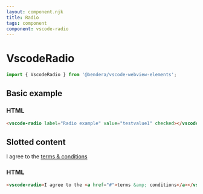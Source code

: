 ```yaml
---
layout: component.njk
title: Radio
tags: component
component: vscode-radio
---
```


# VscodeRadio

```typescript
import { VscodeRadio } from '@bendera/vscode-webview-elements';
```

## Basic example

<component-preview>
  <vscode-radio label="Radio example" value="testvalue1" checked></vscode-radio>
</component-preview>

### HTML

```html
<vscode-radio label="Radio example" value="testvalue1" checked></vscode-radio>
```

## Slotted content

<component-preview>
  <vscode-radio>I agree to the <a href="#">terms &amp; conditions</a></vscode-radio>
</component-preview>

### HTML

```html
<vscode-radio>I agree to the <a href="#">terms &amp; conditions</a></vscode-radio>
```



